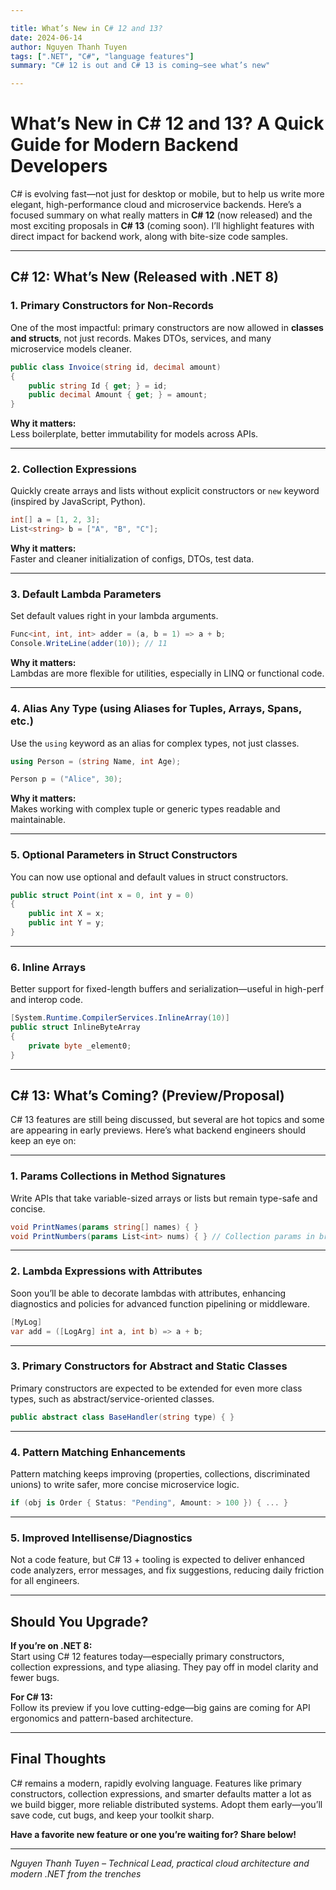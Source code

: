 ```yaml
---

title: What’s New in C# 12 and 13?  
date: 2024-06-14  
author: Nguyen Thanh Tuyen  
tags: [".NET", "C#", "language features"]  
summary: "C# 12 is out and C# 13 is coming—see what’s new"  

---
```


# What’s New in C# 12 and 13? A Quick Guide for Modern Backend Developers

C# is evolving fast—not just for desktop or mobile, but to help us write more elegant, high-performance cloud and microservice backends. Here’s a focused summary on what really matters in **C# 12** (now released) and the most exciting proposals in **C# 13** (coming soon). I’ll highlight features with direct impact for backend work, along with bite-size code samples.

---

## C# 12: What’s New (Released with .NET 8)

### 1. **Primary Constructors for Non-Records**

One of the most impactful: primary constructors are now allowed in **classes and structs**, not just records. Makes DTOs, services, and many microservice models cleaner.

```csharp
public class Invoice(string id, decimal amount)
{
    public string Id { get; } = id;
    public decimal Amount { get; } = amount;
}
```
**Why it matters:**  
Less boilerplate, better immutability for models across APIs.

---

### 2. **Collection Expressions**

Quickly create arrays and lists without explicit constructors or `new` keyword (inspired by JavaScript, Python).

```csharp
int[] a = [1, 2, 3];
List<string> b = ["A", "B", "C"];
```
**Why it matters:**  
Faster and cleaner initialization of configs, DTOs, test data.

---

### 3. **Default Lambda Parameters**

Set default values right in your lambda arguments.

```csharp
Func<int, int, int> adder = (a, b = 1) => a + b;
Console.WriteLine(adder(10)); // 11
```
**Why it matters:**  
Lambdas are more flexible for utilities, especially in LINQ or functional code.

---

### 4. **Alias Any Type (using Aliases for Tuples, Arrays, Spans, etc.)**

Use the `using` keyword as an alias for complex types, not just classes.

```csharp
using Person = (string Name, int Age);

Person p = ("Alice", 30);
```
**Why it matters:**  
Makes working with complex tuple or generic types readable and maintainable.

---

### 5. **Optional Parameters in Struct Constructors**

You can now use optional and default values in struct constructors.

```csharp
public struct Point(int x = 0, int y = 0)
{
    public int X = x;
    public int Y = y;
}
```

---

### 6. **Inline Arrays**

Better support for fixed-length buffers and serialization—useful in high-perf and interop code.

```csharp
[System.Runtime.CompilerServices.InlineArray(10)]
public struct InlineByteArray
{
    private byte _element0;
}
```

---

## C# 13: What’s Coming? (Preview/Proposal)

C# 13 features are still being discussed, but several are hot topics and some are appearing in early previews. Here’s what backend engineers should keep an eye on:

---

### 1. **Params Collections in Method Signatures**

Write APIs that take variable-sized arrays or lists but remain type-safe and concise.

```csharp
void PrintNames(params string[] names) { }
void PrintNumbers(params List<int> nums) { } // Collection params in broader usage
```

---

### 2. **Lambda Expressions with Attributes**

Soon you’ll be able to decorate lambdas with attributes, enhancing diagnostics and policies for advanced function pipelining or middleware.

```csharp
[MyLog]
var add = ([LogArg] int a, int b) => a + b;
```

---

### 3. **Primary Constructors for Abstract and Static Classes**

Primary constructors are expected to be extended for even more class types, such as abstract/service-oriented classes.

```csharp
public abstract class BaseHandler(string type) { }
```

---

### 4. **Pattern Matching Enhancements**

Pattern matching keeps improving (properties, collections, discriminated unions) to write safer, more concise microservice logic.

```csharp
if (obj is Order { Status: "Pending", Amount: > 100 }) { ... }
```

---

### 5. **Improved Intellisense/Diagnostics**

Not a code feature, but C# 13 + tooling is expected to deliver enhanced code analyzers, error messages, and fix suggestions, reducing daily friction for all engineers.

---

## Should You Upgrade?

**If you’re on .NET 8:**  
Start using C# 12 features today—especially primary constructors, collection expressions, and type aliasing. They pay off in model clarity and fewer bugs.

**For C# 13:**  
Follow its preview if you love cutting-edge—big gains are coming for API ergonomics and pattern-based architecture.

---

## Final Thoughts

C# remains a modern, rapidly evolving language. Features like primary constructors, collection expressions, and smarter defaults matter a lot as we build bigger, more reliable distributed systems. Adopt them early—you’ll save code, cut bugs, and keep your toolkit sharp.

**Have a favorite new feature or one you’re waiting for? Share below!**

---

*Nguyen Thanh Tuyen – Technical Lead, practical cloud architecture and modern .NET from the trenches*